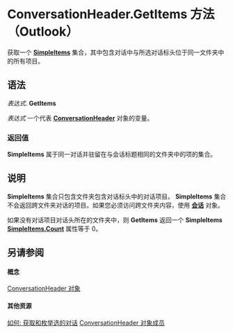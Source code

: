 
# ConversationHeader.GetItems 方法 （Outlook）

获取一个  **[SimpleItems](b929ae28-fe5f-607e-37b5-ed6a304d4896.md)** 集合，其中包含对话中与所选对话标头位于同一文件夹中的所有项目。


## 语法

 _表达式_. **GetItems**

 _表达式_ 一个代表 **[ConversationHeader](5142d5f7-55c1-4d9d-3a11-d25c8763fcb7.md)** 对象的变量。


### 返回值

 **SimpleItems** 属于同一对话并驻留在与会话标题相同的文件夹中的项的集合。


## 说明

 **SimpleItems** 集合只包含文件夹包含对话标头中的对话项目。 **SimpleItems** 集合不会返回跨文件夹对话的项目。如果您必须访问跨文件夹内容，使用 **[会话](2705d38a-ebc0-e5a7-208b-ffe1f5446b1b.md)** 对象。

如果没有对话项目对话头所在的文件夹中，则 **GetItems** 返回一个 **SimpleItems** **[SimpleItems.Count](2656676b-ee82-aad0-21b9-8ca963cb57d2.md)** 属性等于 0。


## 另请参阅


#### 概念


[ConversationHeader 对象](5142d5f7-55c1-4d9d-3a11-d25c8763fcb7.md)
#### 其他资源


[如何: 获取和枚举选的对话](http://msdn.microsoft.com/library/3bba1e98-b2eb-c53d-354a-bdd899b65a59%28Office.15%29.aspx)
[ConversationHeader 对象成员](c67a23e5-81aa-98dd-493f-f05d169d9fb8.md)